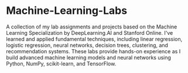 # Machine-Learning-Labs
A collection of my lab assignments and projects based on the Machine Learning Specialization by DeepLearning.AI and Stanford Online. I've learned and applied fundamental techniques, including linear regression, logistic regression, neural networks, decision trees, clustering, and recommendation systems. These labs provide hands-on experience as I build advanced machine learning models and neural networks using Python, NumPy, scikit-learn, and TensorFlow.
